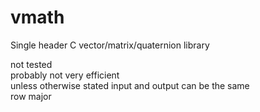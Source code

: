 # vmath
Single header C vector/matrix/quaternion library

not tested  
probably not very efficient  
unless otherwise stated input and output can be the same  
row major  

